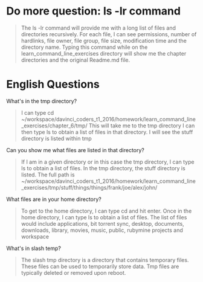 
# Do more question: ls -lr command

> The ls -lr command will provide me with a long list of files and directories recursively.
> For each file, I can see permissions, number of hardlinks, file owner, file group, file size, modification time and
> the directory name. Typing this command while on the learn_command_line_exercises directory will show me the chapter directories
> and the original Readme.md file.

# English Questions

What's in the tmp directory?

> I can type cd ~/workspace/davinci_coders_t1_2016/homework/learn_command_line_exercises/chapter_6/tmp/
> This will take me to the tmp directory
> I can then type ls to obtain a list of files in that directory. I will see the stuff directory is listed within tmp

Can you show me what files are listed in that directory?

> If I am in a given directory or in this case the tmp directory, I can type ls to obtain a list of files.
> In the tmp directory, the stuff directory is listed. 
> The full path is ~/workspace/davinci_coders_t1_2016/homework/learn_command_line_exercises/tmp/stuff/things/things/frank/joe/alex/john/

What files are in your home directory?

> To get to the home directory, I can type cd and hit enter.
> Once in the home directory, I can type ls to obtain a list of files.
> The list of files would include applications, bit torrent sync, desktop, documents, downloads, library, movies, 
> music, public, rubymine projects and workspace

What's in slash temp?

> The slash tmp directory is a directory that contains temporary files. These files can be used to temporarily store data.
> Tmp files are typically deleted or removed upon reboot.


